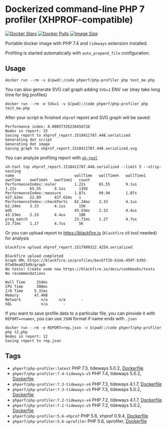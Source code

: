# Dockerized command-line PHP 7 profiler (XHPROF-compatible)

[![Docker Stars](https://img.shields.io/docker/stars/phperf/php-profiler.svg)](https://hub.docker.com/r/phperf/php-profiler)
[![Docker Pulls](https://img.shields.io/docker/pulls/phperf/php-profiler.svg)](https://hub.docker.com/r/phperf/php-profiler)
[![Image Size](https://images.microbadger.com/badges/image/phperf/php-profiler.svg)](https://microbadger.com/images/phperf/php-profiler)

Portable docker image with PHP 7.4 and `tideways` extension installed.

Profiling is started automatically with `auto_prepend_file` configuration.

## Usage

```
docker run --rm -v $(pwd):/code phperf/php-profiler php test_me.php
```

You can also generate SVG call graph adding `SVG=1` ENV var (may take long time for big profiles)

```
docker run --rm -e SVG=1 -v $(pwd):/code phperf/php-profiler php test_me.php
```

After your script is finished `xhprof` report and SVG graph will be saved:

```
Performance index: 0.00037335238456726
Nodes in report: 33
Saving report to xhprof_report.1518411787.448.serialized
Generating dot script
Generating dot image
Saving graph to xhprof_report.1518411787.448.serialized.svg
```

You can analyze profiling report with [`xh-tool`](https://github.com/phperf/xh-tool)

```
xh-tool top xhprof_report.1518411787.448.serialized --limit 5 --strip-nesting
name                           wallTime   wallTime%   wallTime1   ownTime    ownTime%   ownTime1   count
PerformanceIndex::euler        1.22s      65.55       9.1us       1.22s      65.55      9.1us      135K 
PerformanceIndex::measure      1.87s      99.94       1.87s       427.62ms   22.89      427.62ms   1    
PerformanceIndex::checkParts   62.24ms    3.33        4.1us       62.24ms    3.33       4.1us      15K  
md5                            43.53ms    2.33        4.4us       43.53ms    2.33       4.4us      10K  
preg_match                     23.71ms    1.27        4.7us       23.71ms    1.27       4.7us      5K   
```

Or you can upload report to https://blackfire.io (`blackfire` cli tool needed) for analysis

```
blackfire upload xhprof_report.1517989322.4259.serialized
```

```
Blackfire upload completed
Graph URL https://blackfire.io/profiles/bec67f2b-b1eb-459f-b392-97a69ea025d9/graph
No tests! Create some now https://blackfire.io/docs/cookbooks/tests
No recommendations

Wall Time     314ms
CPU Time      308ms
I/O Time     5.31ms
Memory       47.4KB
Network         n/a     n/a       -
SQL             n/a       -
```

If you want to save profile data to a particular file, you can provide it with `REPORT=<name>`, you can use `JSON` format if name ends with `.json`

```
docker run --rm -e REPORT=rep.json -v $(pwd):/code phperf/php-profiler php t2.php
Nodes in report: 12
Saving report to rep.json
```

## Tags

* `phperf/php-profiler:latest` PHP 7.3, tideways 5.0.2, [Dockerfile](https://github.com/phperf/profiler-docker/blob/master/Dockerfile.tideways_v5_php74)
* `phperf/php-profiler:7.4-tideways-v5` PHP 7.4, tideways 5.0.2, [Dockerfile](https://github.com/phperf/profiler-docker/blob/master/Dockerfile.tideways_v5_php74)
* `phperf/php-profiler:7.3-tideways-v4` PHP 7.3, tideways 4.1.7, [Dockerfile](https://github.com/phperf/profiler-docker/blob/master/Dockerfile.tideways_v4_php73)
* `phperf/php-profiler:7.3-tideways-v5` PHP 7.3, tideways 5.0.2, [Dockerfile](https://github.com/phperf/profiler-docker/blob/master/Dockerfile.tideways_v5_php73)
* `phperf/php-profiler:7.2-tideways-v4` PHP 7.2, tideways 4.1.7, [Dockerfile](https://github.com/phperf/profiler-docker/blob/master/Dockerfile.tideways_v4_php72)
* `phperf/php-profiler:7.2-tideways-v5` PHP 7.2, tideways 5.0.2, [Dockerfile](https://github.com/phperf/profiler-docker/blob/master/Dockerfile.tideways_v5_php72)
* `phperf/php-profiler:5.6-xhprof` PHP 5.6, xhprof 0.9.4, [Dockerfile](https://github.com/phperf/profiler-docker/blob/master/Dockerfile.xhprof_php56)
* `phperf/php-profiler:5.6-uprofiler` PHP 5.6, uprofiler, [Dockerfile](https://github.com/phperf/profiler-docker/blob/master/Dockerfile.uprofiler_php56)
